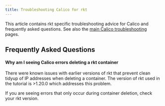 ```yaml
---
title: Troubleshooting Calico for rkt
---
```


This article contains rkt specific troubleshooting advice for Calico and 
frequently asked questions. 
See also the [main Calico troubleshooting](../../usage/troubleshooting) pages.

## Frequently Asked Questions

#### Why am I seeing Calico errors deleting a rkt container

There were known issues with earlier versions of rkt that prevent clean
tidyup of IP addresses when deleting a container.  The version of rkt used in
the tutorial is >1.20.0 which addresses this problem.

If you are seeing errors that only occur during container deletion, check your
rkt version.


